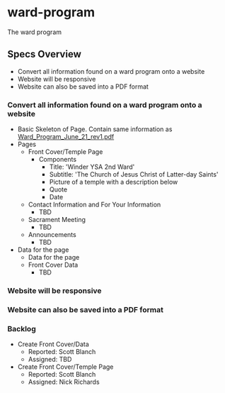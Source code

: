 # ward-program
The ward program

## Specs Overview
- Convert all information found on a ward program onto a website
- Website will be responsive
- Website can also be saved into a PDF format

### Convert all information found on a ward program onto a website
- Basic Skeleton of Page. Contain same information as [Ward_Program_June_21_rev1.pdf](./assets/Ward_Program_June_21_rev1.pdf)
- Pages
    - Front Cover/Temple Page
        - Components
            - Title: 'Winder YSA 2nd Ward'
            - Subtitle: 'The Church of Jesus Christ of Latter-day Saints'
            - Picture of a temple with a description below
            - Quote
            - Date
    - Contact Information and For Your Information
        - TBD
    - Sacrament Meeting
        - TBD
    - Announcements
        - TBD
- Data for the page
    - Data for the page
    - Front Cover Data
        - TBD

### Website will be responsive

### Website can also be saved into a PDF format

### Backlog
- Create Front Cover/Data
    - Reported: Scott Blanch
    - Assigned: TBD
- Create Front Cover/Temple Page
    - Reported: Scott Blanch
    - Assigned: Nick Richards

